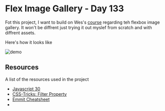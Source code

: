 # Flex Image Gallery - Day 133

Fot this project, I want to build on Wes's [course](https://javascript30.com/) regarding teh flexbox image gallery.
It won't be diffrent just trying it out myslef from scratch and with diffrent assets.

Here's how it looks like

![demo](demo.gif)

## Resources

A list of the resources used in the project

* [Javascript 30](https://javascript30.com/)
* [CSS-Tricks: Filter Property](https://css-tricks.com/almanac/properties/f/filter/)
* [Emmit Cheatsheet](https://docs.emmet.io/cheat-sheet/)
*